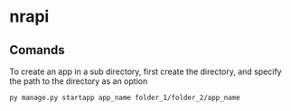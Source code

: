 # nrapi

## Comands

To create an app in a sub directory, first create the directory, and specify the path to the directory as an option
```bash
py manage.py startapp app_name folder_1/folder_2/app_name
```
